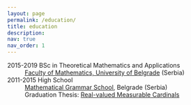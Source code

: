 ```yaml
---
layout: page
permalink: /education/
title: education
description:
nav: true
nav_order: 1
---
```

<dl>
<dt>2015-2019 BSc in Theoretical Mathematics and Applications</dt>
<dd><a href = "http://www.matf.bg.ac.rs/eng/">Faculty of Mathematics, University of Belgrade</a> (Serbia)</dd>
    
<dt>2011-2015 High School</dt>
<dd><a href="https://www.mg.edu.rs/en#gsc.tab=0">Mathematical Grammar School</a>, Belgrade (Serbia)<br>
    Graduation Thesis: <a href="https://drive.google.com/file/d/1uIM1v-IWGRDZTPX_bAUc3DqAhPMenIdh/view?usp=sharing">Real-valued Measurable Cardinals</a></dd>
</dl>
